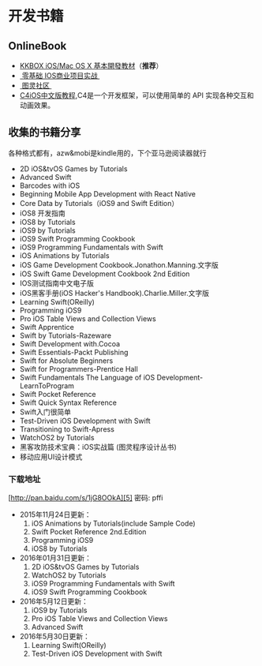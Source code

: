 # 开发书籍
## OnlineBook
- [KKBOX iOS/Mac OS X 基本開發教材][1]（**推荐**）
- [ 零基础 IOS商业项目实战 ][2]
- [ 图灵社区 ][3]
- [C4iOS中文版教程][4],C4是一个开发框架，可以使用简单的 API 实现各种交互和动画效果。

## 收集的书籍分享
各种格式都有，azw&mobi是kindle用的，下个亚马逊阅读器就行
- 2D iOS&tvOS Games by Tutorials
- Advanced Swift
- Barcodes with iOS
- Beginning Mobile App Development with React Native
- Core Data by Tutorials（iOS9 and Swift Edition）
- iOS8 开发指南
- iOS8 by Tutorials
- iOS9 by Tutorials
- iOS9 Swift Programming Cookbook
- iOS9 Programming Fundamentals with Swift
- iOS Animations by Tutorials
- iOS Game Development Cookbook.Jonathon.Manning.文字版
- iOS Swift Game Development Cookbook 2nd Edition
- IOS测试指南中文电子版
- iOS黑客手册(iOS Hacker's Handbook).Charlie.Miller.文字版
- Learning Swift(OReilly)
- Programming iOS9 
- Pro iOS Table Views and Collection Views
- Swift Apprentice
- Swift by Tutorials-Razeware
- Swift Development with.Cocoa
- Swift Essentials-Packt Publishing
- Swift for Absolute Beginners
- Swift for Programmers-Prentice Hall
- Swift Fundamentals The Language of iOS Development-LearnToProgram
- Swift Pocket Reference
- Swift Quick Syntax Reference
- Swift入门很简单
- Test-Driven iOS Development with Swift
- Transitioning to Swift-Apress
- WatchOS2 by Tutorials
- 黑客攻防技术宝典：iOS实战篇 (图灵程序设计丛书)
- 移动应用UI设计模式

### 下载地址
[http://pan.baidu.com/s/1jG8OOkA][5] 密码: pffi
- 2015年11月24日更新：
	1. iOS Animations by Tutorials(include Sample Code)
	2. Swift Pocket Reference 2nd.Edition
	3. Programming iOS9
	4. iOS8 by Tutorials
- 2016年01月31日更新：
	1. 2D iOS&tvOS Games by Tutorials
	2. WatchOS2 by Tutorials
	3. iOS9 Programming Fundamentals with Swift
	4. iOS9 Swift Programming Cookbook
- 2016年5月12日更新：
	1. iOS9 by Tutorials
	2. Pro iOS Table Views and Collection Views
	3. Advanced Swift
- 2016年5月30日更新：
	1. Learning Swift(OReilly)
	2. Test-Driven iOS Development with Swift

[1]:	https://www.gitbook.com/book/zonble/kkbox-ios-dev "+-KKBOX iOS/Mac OS X 基本開發教材"
[2]:	https://xiaocool.gitbooks.io/swift/content/
[3]:	http://www.ituring.com.cn
[4]:	http://sctrack.doswift.io/track/click/eyJ1c2VyX2lkIjogMzMxMjQsICJ0YXNrX2lkIjogIjM5MjU0MSIsICJlbWFpbF9pZCI6ICIxNDY3NTExNjE1OTgyXzMzMTI0XzMwODUxXzYzMTEuc2MtMTBfMTBfMTI3XzI4LWluYm91bmQxOSRjb25hbi53aGZAZ21haWwuY29tIiwgInNpZ24iOiAiY2ZjYjA1NGFhZDk4N2MyMzNkMGM1MmI5ZWNlZjBmYTQiLCAidXNlcl9oZWFkZXJzIjoge30sICJsYWJlbCI6IDAsICJsaW5rIjogImh0dHAlM0EvL2M0aW9zLnN3aWZ0LmdnIiwgImNhdGVnb3J5X2lkIjogODgyODN9.html "中文版链接"
[5]:	http://pan.baidu.com/s/1jG8OOkA